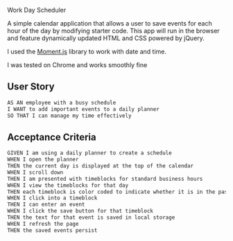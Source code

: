 Work Day Scheduler



A simple calendar application that allows a user to save events for each hour of the day by modifying starter code. This app will run in the browser and feature dynamically updated HTML and CSS powered by jQuery.

I used the [Moment.js](https://momentjs.com/) library to work with date and time.

I was tested on Chrome and works smoothly fine

## User Story

```md
AS AN employee with a busy schedule
I WANT to add important events to a daily planner
SO THAT I can manage my time effectively
```

## Acceptance Criteria

```md
GIVEN I am using a daily planner to create a schedule
WHEN I open the planner
THEN the current day is displayed at the top of the calendar
WHEN I scroll down
THEN I am presented with timeblocks for standard business hours
WHEN I view the timeblocks for that day
THEN each timeblock is color coded to indicate whether it is in the past, present, or future
WHEN I click into a timeblock
THEN I can enter an event
WHEN I click the save button for that timeblock
THEN the text for that event is saved in local storage
WHEN I refresh the page
THEN the saved events persist




